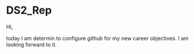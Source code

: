 # DS2_Rep 

Hi, 

today I am determin to configure github for my new career objectives.
I am looking forward to it.
